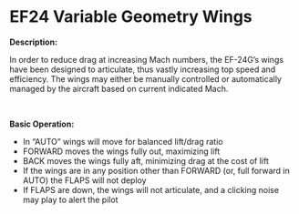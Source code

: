 # EF24 Variable Geometry Wings

**Description:**

In order to reduce drag at increasing Mach numbers, the EF-24G’s wings have been designed to articulate, thus vastly increasing top speed and efficiency. The wings may either be manually controlled or automatically managed by the aircraft based on current indicated Mach.

<br>

**Basic Operation:**

-   In “AUTO” wings will move for balanced lift/drag ratio
-   FORWARD moves the wings fully out, maximizing lift
-   BACK moves the wings fully aft, minimizing drag at the cost of lift
-   If the wings are in any position other than FORWARD (or, full forward in AUTO) the FLAPS will not deploy
-   If FLAPS are down, the wings will not articulate, and a clicking noise may play to alert the pilot

